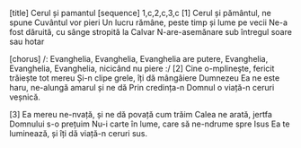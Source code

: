 [title] Cerul și pamantul
[sequence] 1,c,2,c,3,c
[1]
Cerul și pământul, ne spune Cuvântul vor pieri
Un lucru rămâne, peste timp și lume pe vecii
Ne-a fost dăruită, cu sânge stropită la Calvar
N-are-asemănare sub întregul soare sau hotar

[chorus]
/: Evanghelia, Evanghelia,
Evanghelia are putere,
Evanghelia, Evanghelia,
Evanghelia, nicicând nu piere :/
[2]
Cine o-mplineşte, fericit trăiește tot mereu
Și-n clipe grele, îți dă mângâiere Dumnezeu
Ea ne este haru, ne-alungă amarul și ne dă
Prin credința-n Domnul o viață-n ceruri veșnică.

[3]
Ea mereu ne-nvață, și ne dă povață cum trăim
Calea ne arată, jertfa Domnului s-o prețuim
Nu-i carte în lume, care să ne-ndrume spre Isus
Ea te luminează, și îți dă viață-n ceruri sus.

